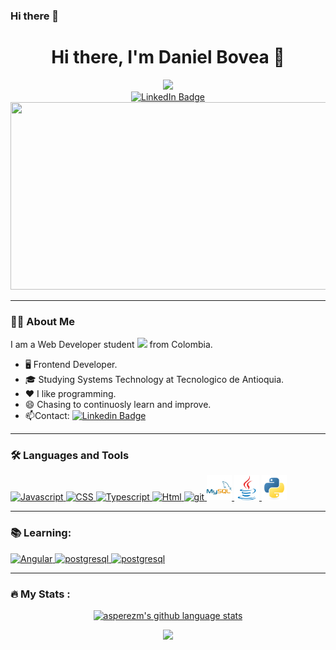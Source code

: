 ### Hi there 👋

<h1 align="center">Hi there, I'm Daniel Bovea 👋</h1>
<div id="header" align="center">
  <img src="https://cdn.dribbble.com/users/320114/screenshots/2575134/media/5b7f22deeb1522d5cb93fc864108bf25.gif" width="200"/>
  <div id="badges">
  <a href="https://www.linkedin.com/in/daniel-alejandro-bovea-cifuentes">
    <img src="https://img.shields.io/badge/LinkedIn-blue?style=for-the-badge&logo=linkedin&logoColor=white" alt="LinkedIn Badge"/>
  </a>
</div>
<div align="center">
  <img src="https://blog.desafiolatam.com/wp-content/uploads/2023/05/Top-10-herramientas-para-desarrolladores-Front-End-1.jpg" width="600" height="300"/>
</div>
</div>

---

### :man_technologist: About Me

I am a Web Developer student <img src="https://media.giphy.com/media/WUlplcMpOCEmTGBtBW/giphy.gif" width="30"> from Colombia.

- 🖥 Frontend Developer.
- 🎓 Studying Systems Technology at Tecnologico de Antioquia.
- ❤️ I like programming.
- :smile: Chasing to continuosly learn and improve.
- :mailbox:Contact: [![Linkedin Badge](https://img.shields.io/badge/-Linkedin-blue?style=flat&logo=Linkedin&logoColor=white)](https://www.linkedin.com/in/daniel-alejandro-bovea-cifuentes)

---

### :hammer_and_wrench: Languages and Tools

<div class='row'>

<a href="https://developer.mozilla.org/en-US/docs/Web/JavaScript" target="_blank" rel="noreferrer"> <img src="https://static.vecteezy.com/system/resources/previews/027/127/463/original/javascript-logo-javascript-icon-transparent-free-png.png   " alt="Javascript" width="40" height="40"/> </a> <!-- 1 -->
<a href="https://developer.mozilla.org/en-US/docs/Web/CSS" target="_blank" rel="noreferrer"> <img src="https://icon2.cleanpng.com/20190409/ifs/kisspng-cascading-style-sheets-logo-css3-html-javascript-5cac98c5b1ec73.0413445815548151737288.jpg" alt="CSS" width="40" height="40"/> </a> <!-- 2 -->
<a href="https://www.typescriptlang.org/" target="_blank" rel="noreferrer"> <img src="https://cdn.iconscout.com/icon/free/png-256/free-typescript-3521774-2945272.png?f=webp" alt="Typescript" width="40" height="40"/> </a> <!-- 3 -->
<a href="https://developer.mozilla.org/en-US/docs/Web/HTML" target="_blank" rel="noreferrer">
<img src="https://encrypted-tbn0.gstatic.com/images?q=tbn:ANd9GcSWUNJON0dLBxzU2u3g0MyR-AnoBGDG1qfRXd4WnWqwTg&s" alt="Html" width="40" height="40"/> </a> <!-- 4 -->
<a href="https://git-scm.com/" target="_blank" rel="noreferrer"> <img src="https://www.vectorlogo.zone/logos/git-scm/git-scm-icon.svg" alt="git" width="40" height="40"/> </a> <!-- 5 -->
<a href="https://www.mysql.com/" target="_blank" rel="noreferrer"> <img src="https://raw.githubusercontent.com/devicons/devicon/master/icons/mysql/mysql-original-wordmark.svg" alt="mysql" width="40" height="40"/> </a> <!-- 6 -->
 <a href="https://www.java.com" target="_blank" rel="noreferrer"> <img src="https://raw.githubusercontent.com/devicons/devicon/master/icons/java/java-original.svg" alt="java" width="40" height="40"/> </a> <!-- 7 -->
<a href="https://www.python.org" target="_blank" rel="noreferrer"> <img src="https://raw.githubusercontent.com/devicons/devicon/master/icons/python/python-original.svg" alt="python" width="40" height="40"/> </a> <!-- 8 -->
</div>

---
### :books: Learning:
<div>
 <a href="https://angular.io/" target="_blank" rel="noreferrer"> <img src="https://angular.io/assets/images/logos/angular/angular.svg" alt="Angular" width="40" height="40"/> </a> <!--  -->
 <a href="https://react.dev/" target="_blank" rel="noreferrer"> <img src="https://reactnative.dev/img/header_logo.svg" alt="postgresql" width="40" height="40"/> </a> <!--  -->
 <a href="https://nodejs.org/en" target="_blank" rel="noreferrer"> <img src="https://nodejs.org/static/logos/jsIconGreen.svg" alt="postgresql" width="40" height="40"/> </a> <!--  -->

</div>

---

### :fire: My Stats :

<p align="center">
  <a href="https://github.com/BDanl">
    <img alt="asperezm's github language stats "
      src="https://github-readme-stats.vercel.app/api/top-langs/?username=BDanl&theme=cobalt&langs_count=10&layout=compact" />
  </a>
</p>
 
<p align="center">
 <a href="#" alt="BDanl github stats">
  <img src="https://github-readme-stats.vercel.app/api?username=BDanl&theme=cobalt&show_icons=true" />
 </a>
</p>